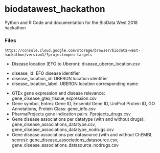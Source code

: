 # biodatawest_hackathon
Python and R Code and documentation for the BioData West 2018 hackathon

### Files

```
https://console.cloud.google.com/storage/browser/biodata-west-hackathon/version1/?project=open-targets
```
 * Disease location (EFO to Uberon): disease_uberon_location.csv
 - disease_id: EFO disease identifier
 - disease_location_id: UBERON location identifier
 - disease_location_label: UBERON location corresponding name
 * GTEx gene expression and disease relevance: gene_disease_gtex_tissue_expression.csv
 * Gene symbol, Entrez Gene ID, Ensembl Gene ID, UniProt Protein ID, GO Annotations, Protein Class: gene_info.csv
 * PharmaProjects gene indication pairs: Pprojects_drugs.csv
 * Gene disease associations per datatype (with and without drugs): gene_disease_associations_datatype.csv, gene_disease_associations_datatype_nodrugs.csv
 * Gene disease associations per datasource (with and without ChEMBL scores): gene_disease_associations_datasource.csv, gene_disease_associations_datasource_nodrugs.csv


